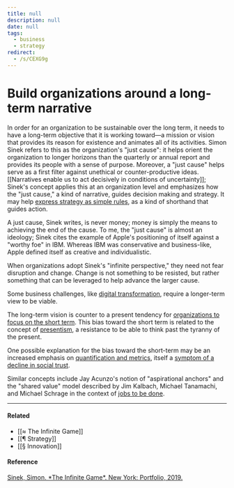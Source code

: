 ```yaml
---
title: null
description: null
date: null
tags:
  - business
  - strategy
redirect:
  - /s/CEXG9g
---
```


# Build organizations around a long-term narrative

In order for an organization to be sustainable over the long term, it needs to have a long-term objective that it is working toward—a mission or vision that provides its reason for existence and animates all of its activities. Simon Sinek refers to this as the organization's "just cause": it helps orient the organization to longer horizons than the quarterly or annual report and provides its people with a sense of purpose. Moreover, a "just cause" helps serve as a first filter against unethical or counter-productive ideas. [[Narratives enable us to act decisively in conditions of uncertainty]]; Sinek's concept applies this at an organization level and emphasizes how the "just cause," a kind of narrative, guides decision making and strategy. It may help [express strategy as simple rules](https://publish.obsidian.md/mobydiction/notes/Express+strategy+as+simple+rules), as a kind of shorthand that guides action.

A just cause, Sinek writes, is never money; money is simply the means to achieving the end of the cause. To me, the "just cause" is almost an ideology; Sinek cites the example of Apple's positioning of itself against a "worthy foe" in IBM. Whereas IBM was conservative and business-like, Apple defined itself as creative and individualistic.

When organizations adopt Sinek's "infinite perspective," they need not fear disruption and change. Change is not something to be resisted, but rather something that can be leveraged to help advance the larger cause.

Some business challenges, like [digital transformation](https://publish.obsidian.md/mobydiction/notes/Digital+transformation+requires+a+long-term+view.), require a longer-term view to be viable.

The long-term vision is counter to a present tendency for [organizations to focus on the short term](https://publish.obsidian.md/mobydiction/notes/Organizations+have+become+primarily+focused+on+short-term+results). This bias toward the short term is related to the concept of [presentism](https://publish.obsidian.md/mobydiction/notes/%C2%B6+Presentism), a resistance to be able to think past the tyranny of the present.

One possible explanation for the bias toward the short-term may be an increased emphasis on [quantification and metrics](https://publish.obsidian.md/mobydiction/notes/Fixating+on+metric+data+biases+us+to+the+short+term), itself a [symptom of a decline in social trust](https://publish.obsidian.md/mobydiction/notes/Metric+fixation+is+a+symptom+of+a+decline+in+social+trust).

Similar concepts include Jay Acunzo's notion of "aspirational anchors" and the "shared value" model described by Jim Kalbach, Michael Tanamachi, and Michael Schrage in the context of [jobs to be done](https://publish.obsidian.md/mobydiction/notes/%C2%B6+Jobs+to+be+done+(JTBD)).

---

#### Related

- [[≈ The Infinite Game]]
- [[¶ Strategy]]
- [[§ Innovation]]

#### Reference

[Sinek, Simon. \*The Infinite Game\*. New York: Portfolio, 2019.](https://publish.obsidian.md/mobydiction/notes/%E2%89%88+Sinek+-+The+Infinite+Game)
